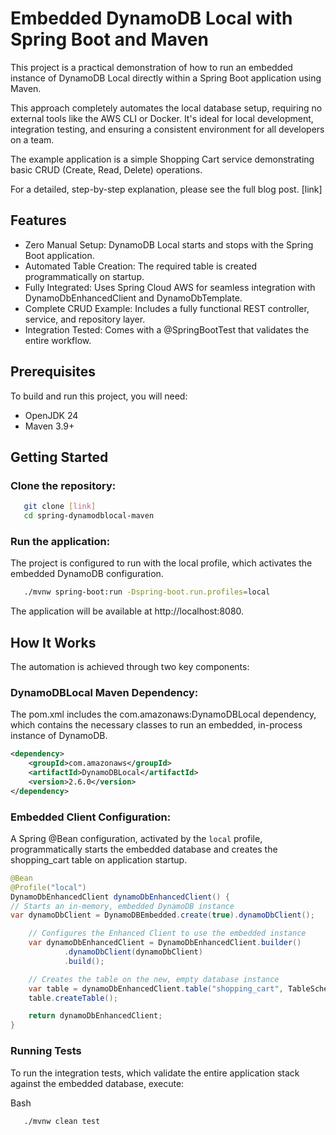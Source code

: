 # Embedded DynamoDB Local with Spring Boot and Maven
This project is a practical demonstration of how to run an embedded instance of DynamoDB Local directly within a Spring Boot application using Maven.

This approach completely automates the local database setup, requiring no external tools like the AWS CLI or Docker. It's ideal for local development, integration testing, and ensuring a consistent environment for all developers on a team.

The example application is a simple Shopping Cart service demonstrating basic CRUD (Create, Read, Delete) operations.

For a detailed, step-by-step explanation, please see the full blog post. [link]

## Features
* Zero Manual Setup: DynamoDB Local starts and stops with the Spring Boot application.
* Automated Table Creation: The required table is created programmatically on startup.
* Fully Integrated: Uses Spring Cloud AWS for seamless integration with DynamoDbEnhancedClient and DynamoDbTemplate.
* Complete CRUD Example: Includes a fully functional REST controller, service, and repository layer.
* Integration Tested: Comes with a @SpringBootTest that validates the entire workflow.

## Prerequisites
To build and run this project, you will need:

* OpenJDK 24
* Maven 3.9+

## Getting Started
### Clone the repository:
```bash
   git clone [link]
   cd spring-dynamodblocal-maven
```

### Run the application:
The project is configured to run with the local profile, which activates the embedded DynamoDB configuration.

```bash
   ./mvnw spring-boot:run -Dspring-boot.run.profiles=local
```

The application will be available at http://localhost:8080.

## How It Works
The automation is achieved through two key components:

### DynamoDBLocal Maven Dependency:
The pom.xml includes the com.amazonaws:DynamoDBLocal dependency, which contains the necessary classes to run an embedded, in-process instance of DynamoDB.

```xml
<dependency>
    <groupId>com.amazonaws</groupId>
    <artifactId>DynamoDBLocal</artifactId>
    <version>2.6.0</version>
</dependency>   
```

### Embedded Client Configuration:
A Spring @Bean configuration, activated by the `local` profile, programmatically starts the embedded database and creates the shopping_cart table on application startup.

```java
@Bean
@Profile("local")
DynamoDbEnhancedClient dynamoDbEnhancedClient() {
// Starts an in-memory, embedded DynamoDB instance
var dynamoDbClient = DynamoDBEmbedded.create(true).dynamoDbClient();

    // Configures the Enhanced Client to use the embedded instance
    var dynamoDbEnhancedClient = DynamoDbEnhancedClient.builder()
            .dynamoDbClient(dynamoDbClient)
            .build();

    // Creates the table on the new, empty database instance
    var table = dynamoDbEnhancedClient.table("shopping_cart", TableSchema.fromBean(ShoppingCart.class));
    table.createTable();

    return dynamoDbEnhancedClient;
}
```

### Running Tests
To run the integration tests, which validate the entire application stack against the embedded database, execute:

Bash
```bash
   ./mvnw clean test
```